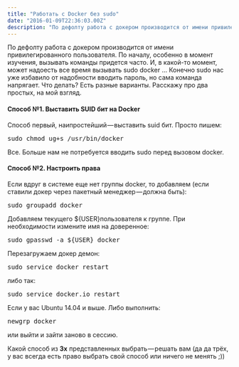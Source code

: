 ```yaml
---
title: "Работать с Docker без sudo"
date: "2016-01-09T22:36:03.00Z"
description: "По дефолту работа с докером производится от имени привилегированного пользователя. По началу, особенно в момент изучения, вызыва"
---
```


<!--kg-card-begin: html--><p>По дефолту работа с докером производится от имени привилегированного пользователя. По началу, особенно в момент изучения, вызывать команды придется часто. И, в какой-то момент, может надоесть все время вызывать sudo docker … Конечно sudo нас уже избавило от надобности вводить пароль, но сама команда напрягает. Что делать? Есть разные варианты. Расскажу про два простых, на мой взгляд.</p>
<h4>Способ №1. Выставить SUID бит на Docker</h4>
<p>Способ первый, наипростейший — выставить suid бит. Просто пишем:</p>
<pre>sudo chmod ug+s /usr/bin/docker</pre>
<p>Все. Больше нам не потребуется вводить sudo перед вызовом docker.</p>
<h4>Способ №2. Настроить права</h4>
<p>Если вдруг в системе еще нет группы docker, то добавляем (если ставили докер через пакетный менеджер — должна быть):</p>
<pre>sudo groupadd docker</pre>
<p>Добавляем текущего ${USER}пользователя к группе. При необходимости измените имя на доверенное:</p>
<pre>sudo gpasswd -a ${USER} docker</pre>
<p>Перезагружаем докер демон:</p>
<pre>sudo service docker restart</pre>
<p>либо так:</p>
<pre>sudo service docker.io restart</pre>
<p>Если у вас Ubuntu 14.04 и выше. Либо выполнить:</p>
<pre>newgrp docker</pre>
<p>или выйти и зайти заново в сессию.</p>
<p>Какой способ из <strong>3х</strong> представленных выбрать — решать вам (да да трёх, у вас всегда есть право выбрать свой способ или ничего не менять ;))</p>
<!--kg-card-end: html-->

